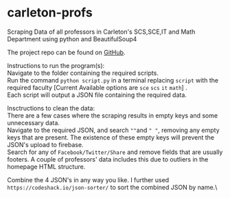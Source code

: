 # carleton-profs
Scraping Data of all professors in Carleton's SCS,SCE,IT and Math Department using python and BeautifulSoup4

The project repo can be found on [GitHub](https://github.com/Kailinho/carleton-profs).


Instructions to run the program(s):\
Navigate to the folder containing the required scripts.\
Run the command `python script.py` in a terminal replacing `script` with the required faculty [Current Available options are `sce` `scs` `it` `math`] .\
Each script will output a JSON file containing the required data.


Insctructions to clean the data:\
There are a few cases where the scraping results in empty keys and some unnecessary data. \
Navigate to the required JSON, and search `""`and `" "`, removing any empty keys that are present. The existence of these empty keys will prevent the JSON's upload to firebase.\
Search for any of `Facebook/Twitter/Share` and remove fields that are usually footers. A couple of professors' data includes this due to outliers in the homepage HTML structure. 

Combine the 4 JSON's in any way you like. I further used `https://codeshack.io/json-sorter/` to sort the combined JSON by name.\
